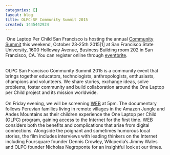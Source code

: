 ```yaml
---
categories: []
layout: blog
title: OLPC-SF Community Summit 2015
created: 1445442924
---
```

<p>&nbsp;One Laptop Per Child San Francisco is hosting the annual&nbsp;<a href="http://www.olpcsf.org/summit">Community Summit</a> this weekend, October 23-25th 2015[1] at San Francisco State University, 1600 Holloway Avenue, Business Building room 202 in San Francisco, CA. You can register online through <a href="https://olpcsf-summit-2015.eventbrite.com/">eventbrite</a>.</p>
<div>
	&nbsp;</div>
<div>
	OLPC San Francisco Community Summit 2015 is a community event that brings together educators, technologists, anthropologists, enthusiasts, champions and volunteers. We share stories, exchange ideas, solve problems, foster community and build collaboration around the One Laptop per Child project and its mission worldwide.</div>
<div>
	&nbsp;</div>
<div>
	On Friday evening, we will be screening <a href="http://webthefilm.com/">WEB</a>&nbsp;at 5pm. The documentary follows Peruvian families living in remote villages in the Amazon Jungle and Andes Mountains as their children experience the One Laptop per Child (OLPC) program, gaining access to the Internet for the first time. WEB considers both the benefits and complications that arise from digital connections. Alongside the poignant and sometimes humorous local stories, the film includes interviews with leading thinkers on the Internet including Foursquare founder Dennis Crowley, Wikipedia&rsquo;s Jimmy Wales and OLPC founder Nicholas Negroponte for an insightful look at our times.</div>
<div>
	&nbsp;</div>
